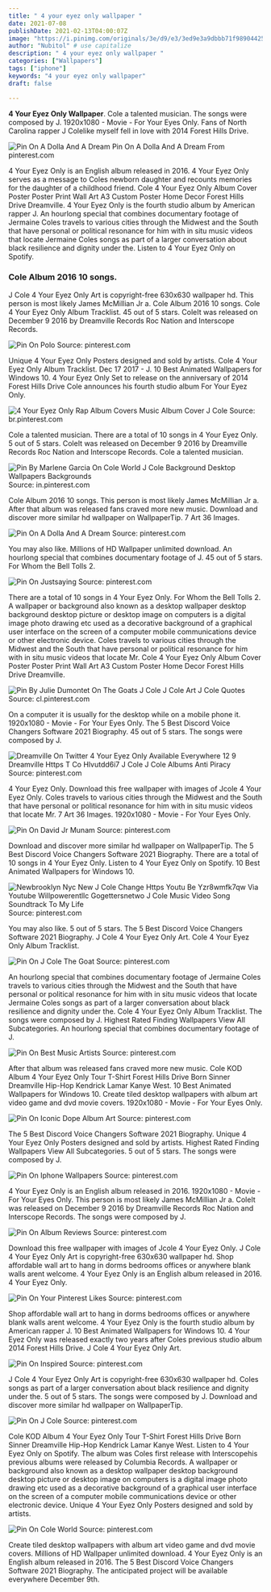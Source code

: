 ```yaml
---
title: " 4 your eyez only wallpaper "
date: 2021-07-08
publishDate: 2021-02-13T04:00:07Z
image: "https://i.pinimg.com/originals/3e/d9/e3/3ed9e3a9dbbb71f9890442588060ff92.jpg"
author: "Nubitol" # use capitalize
description: " 4 your eyez only wallpaper "
categories: ["Wallpapers"]
tags: ["iphone"]
keywords: "4 your eyez only wallpaper"
draft: false

---
```



**4 Your Eyez Only Wallpaper**. Cole a talented musician. The songs were composed by J. 1920x1080 - Movie - For Your Eyes Only. Fans of North Carolina rapper J Colelike myself fell in love with 2014 Forest Hills Drive.

![Pin On A Dolla And A Dream](https://i.pinimg.com/originals/db/5f/ca/db5fca411664819ad30077f4624ffc8c.jpg "Pin On A Dolla And A Dream")
Pin On A Dolla And A Dream From pinterest.com


4 Your Eyez Only is an English album released in 2016. 4 Your Eyez Only serves as a message to Coles newborn daughter and recounts memories for the daughter of a childhood friend. Cole 4 Your Eyez Only Album Cover Poster Poster Print Wall Art A3 Custom Poster Home Decor Forest Hills Drive Dreamville. 4 Your Eyez Only is the fourth studio album by American rapper J. An hourlong special that combines documentary footage of Jermaine Coles travels to various cities through the Midwest and the South that have personal or political resonance for him with in situ music videos that locate Jermaine Coles songs as part of a larger conversation about black resilience and dignity under the. Listen to 4 Your Eyez Only on Spotify.

### Cole Album 2016 10 songs.

J Cole 4 Your Eyez Only Art is copyright-free 630x630 wallpaper hd. This person is most likely James McMillian Jr a. Cole Album 2016 10 songs. Cole 4 Your Eyez Only Album Tracklist. 45 out of 5 stars. ColeIt was released on December 9 2016 by Dreamville Records Roc Nation and Interscope Records.


![Pin On Polo](https://i.pinimg.com/564x/03/1c/e9/031ce9f016aec7d6254992aaef85c1d7.jpg "Pin On Polo")
Source: pinterest.com

Unique 4 Your Eyez Only Posters designed and sold by artists. Cole 4 Your Eyez Only Album Tracklist. Dec 17 2017 - J. 10 Best Animated Wallpapers for Windows 10. 4 Your Eyez Only Set to release on the anniversary of 2014 Forest Hills Drive Cole announces his fourth studio album For Your Eyez Only.

![4 Your Eyez Only Rap Album Covers Music Album Cover J Cole](https://i.pinimg.com/originals/74/a0/bc/74a0bc577a219dfa09b483529520ba87.jpg "4 Your Eyez Only Rap Album Covers Music Album Cover J Cole")
Source: br.pinterest.com

Cole a talented musician. There are a total of 10 songs in 4 Your Eyez Only. 5 out of 5 stars. ColeIt was released on December 9 2016 by Dreamville Records Roc Nation and Interscope Records. Cole a talented musician.

![Pin By Marlene Garcia On Cole World J Cole Background Desktop Wallpapers Backgrounds](https://i.pinimg.com/originals/25/2a/42/252a427cb0c39ce97a928ceb40712db5.png "Pin By Marlene Garcia On Cole World J Cole Background Desktop Wallpapers Backgrounds")
Source: in.pinterest.com

Cole Album 2016 10 songs. This person is most likely James McMillian Jr a. After that album was released fans craved more new music. Download and discover more similar hd wallpaper on WallpaperTip. 7 Art 36 Images.

![Pin On A Dolla And A Dream](https://i.pinimg.com/originals/db/5f/ca/db5fca411664819ad30077f4624ffc8c.jpg "Pin On A Dolla And A Dream")
Source: pinterest.com

You may also like. Millions of HD Wallpaper unlimited download. An hourlong special that combines documentary footage of J. 45 out of 5 stars. For Whom the Bell Tolls 2.

![Pin On Justsaying](https://i.pinimg.com/originals/2c/5b/40/2c5b401e57bdecc0cd8647515763c867.jpg "Pin On Justsaying")
Source: pinterest.com

There are a total of 10 songs in 4 Your Eyez Only. For Whom the Bell Tolls 2. A wallpaper or background also known as a desktop wallpaper desktop background desktop picture or desktop image on computers is a digital image photo drawing etc used as a decorative background of a graphical user interface on the screen of a computer mobile communications device or other electronic device. Coles travels to various cities through the Midwest and the South that have personal or political resonance for him with in situ music videos that locate Mr. Cole 4 Your Eyez Only Album Cover Poster Poster Print Wall Art A3 Custom Poster Home Decor Forest Hills Drive Dreamville.

![Pin By Julie Dumontet On The Goats J Cole J Cole Art J Cole Quotes](https://i.pinimg.com/originals/7a/b5/7d/7ab57d1c07689c349f9b67f48c6f2985.jpg "Pin By Julie Dumontet On The Goats J Cole J Cole Art J Cole Quotes")
Source: cl.pinterest.com

On a computer it is usually for the desktop while on a mobile phone it. 1920x1080 - Movie - For Your Eyes Only. The 5 Best Discord Voice Changers Software 2021 Biography. 45 out of 5 stars. The songs were composed by J.

![Dreamville On Twitter 4 Your Eyez Only Available Everywhere 12 9 Dreamville Https T Co Hlvutdd6i7 J Cole J Cole Albums Anti Piracy](https://i.pinimg.com/originals/3a/12/d6/3a12d626753fab424c8caac1abdb5e50.jpg "Dreamville On Twitter 4 Your Eyez Only Available Everywhere 12 9 Dreamville Https T Co Hlvutdd6i7 J Cole J Cole Albums Anti Piracy")
Source: pinterest.com

4 Your Eyez Only. Download this free wallpaper with images of Jcole 4 Your Eyez Only. Coles travels to various cities through the Midwest and the South that have personal or political resonance for him with in situ music videos that locate Mr. 7 Art 36 Images. 1920x1080 - Movie - For Your Eyes Only.

![Pin On David Jr Munam](https://i.pinimg.com/originals/7d/a1/29/7da1292ae51af9b55087f8490d11fbd3.jpg "Pin On David Jr Munam")
Source: pinterest.com

Download and discover more similar hd wallpaper on WallpaperTip. The 5 Best Discord Voice Changers Software 2021 Biography. There are a total of 10 songs in 4 Your Eyez Only. Listen to 4 Your Eyez Only on Spotify. 10 Best Animated Wallpapers for Windows 10.

![Newbrooklyn Nyc New J Cole Change Https Youtu Be Yzr8wmfk7qw Via Youtube Willpowerentllc Gogettersnetwo J Cole Music Video Song Soundtrack To My Life](https://i.pinimg.com/originals/31/ff/cd/31ffcd55d470c362b4a2ec7dbd0473bb.jpg "Newbrooklyn Nyc New J Cole Change Https Youtu Be Yzr8wmfk7qw Via Youtube Willpowerentllc Gogettersnetwo J Cole Music Video Song Soundtrack To My Life")
Source: pinterest.com

You may also like. 5 out of 5 stars. The 5 Best Discord Voice Changers Software 2021 Biography. J Cole 4 Your Eyez Only Art. Cole 4 Your Eyez Only Album Tracklist.

![Pin On J Cole The Goat](https://i.pinimg.com/originals/01/86/ed/0186ed26844d733aa4ca9231f304b3e9.jpg "Pin On J Cole The Goat")
Source: pinterest.com

An hourlong special that combines documentary footage of Jermaine Coles travels to various cities through the Midwest and the South that have personal or political resonance for him with in situ music videos that locate Jermaine Coles songs as part of a larger conversation about black resilience and dignity under the. Cole 4 Your Eyez Only Album Tracklist. The songs were composed by J. Highest Rated Finding Wallpapers View All Subcategories. An hourlong special that combines documentary footage of J.

![Pin On Best Music Artists](https://i.pinimg.com/originals/f3/f1/39/f3f13984e23823c18c7509027acd9c51.jpg "Pin On Best Music Artists")
Source: pinterest.com

After that album was released fans craved more new music. Cole KOD Album 4 Your Eyez Only Tour T-Shirt Forest Hills Drive Born Sinner Dreamville Hip-Hop Kendrick Lamar Kanye West. 10 Best Animated Wallpapers for Windows 10. Create tiled desktop wallpapers with album art video game and dvd movie covers. 1920x1080 - Movie - For Your Eyes Only.

![Pin On Iconic Dope Album Art](https://i.pinimg.com/564x/80/ac/aa/80acaa723b8c6abda2b52e0f762399a1.jpg "Pin On Iconic Dope Album Art")
Source: pinterest.com

The 5 Best Discord Voice Changers Software 2021 Biography. Unique 4 Your Eyez Only Posters designed and sold by artists. Highest Rated Finding Wallpapers View All Subcategories. 5 out of 5 stars. The songs were composed by J.

![Pin On Iphone Wallpapers](https://i.pinimg.com/originals/ac/68/c8/ac68c8c2aa649853ee92ecd626fdc45d.jpg "Pin On Iphone Wallpapers")
Source: pinterest.com

4 Your Eyez Only is an English album released in 2016. 1920x1080 - Movie - For Your Eyes Only. This person is most likely James McMillian Jr a. ColeIt was released on December 9 2016 by Dreamville Records Roc Nation and Interscope Records. The songs were composed by J.

![Pin On Album Reviews](https://i.pinimg.com/originals/de/f0/90/def090658e69ff357d8d6c1b02d71ede.jpg "Pin On Album Reviews")
Source: pinterest.com

Download this free wallpaper with images of Jcole 4 Your Eyez Only. J Cole 4 Your Eyez Only Art is copyright-free 630x630 wallpaper hd. Shop affordable wall art to hang in dorms bedrooms offices or anywhere blank walls arent welcome. 4 Your Eyez Only is an English album released in 2016. 4 Your Eyez Only.

![Pin On Your Pinterest Likes](https://i.pinimg.com/originals/be/b6/cd/beb6cd20192dfa2469e1f8c268b4e47d.jpg "Pin On Your Pinterest Likes")
Source: pinterest.com

Shop affordable wall art to hang in dorms bedrooms offices or anywhere blank walls arent welcome. 4 Your Eyez Only is the fourth studio album by American rapper J. 10 Best Animated Wallpapers for Windows 10. 4 Your Eyez Only was released exactly two years after Coles previous studio album 2014 Forest Hills Drive. J Cole 4 Your Eyez Only Art.

![Pin On Inspired](https://i.pinimg.com/originals/c0/37/82/c03782590b74bf9fb2e0256e15cbc653.jpg "Pin On Inspired")
Source: pinterest.com

J Cole 4 Your Eyez Only Art is copyright-free 630x630 wallpaper hd. Coles songs as part of a larger conversation about black resilience and dignity under the. 5 out of 5 stars. The songs were composed by J. Download and discover more similar hd wallpaper on WallpaperTip.

![Pin On J Cole](https://i.pinimg.com/originals/44/e8/63/44e8635f227fbb8f7ce3a5a391119fad.png "Pin On J Cole")
Source: pinterest.com

Cole KOD Album 4 Your Eyez Only Tour T-Shirt Forest Hills Drive Born Sinner Dreamville Hip-Hop Kendrick Lamar Kanye West. Listen to 4 Your Eyez Only on Spotify. The album was Coles first release with Interscopehis previous albums were released by Columbia Records. A wallpaper or background also known as a desktop wallpaper desktop background desktop picture or desktop image on computers is a digital image photo drawing etc used as a decorative background of a graphical user interface on the screen of a computer mobile communications device or other electronic device. Unique 4 Your Eyez Only Posters designed and sold by artists.

![Pin On Cole World](https://i.pinimg.com/originals/3e/d9/e3/3ed9e3a9dbbb71f9890442588060ff92.jpg "Pin On Cole World")
Source: pinterest.com

Create tiled desktop wallpapers with album art video game and dvd movie covers. Millions of HD Wallpaper unlimited download. 4 Your Eyez Only is an English album released in 2016. The 5 Best Discord Voice Changers Software 2021 Biography. The anticipated project will be available everywhere December 9th.

